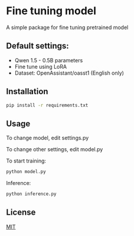 # Fine tuning model

A simple package for fine tuning pretrained model

## Default settings:

- Qwen 1.5 - 0.5B parameters
- Fine tune using LoRA
- Dataset: OpenAssistant/oasst1 (English only)

## Installation


```bash
pip install -r requirements.txt
```

## Usage

To change model, edit settings.py

To change other settings, edit model.py

To start training:

```bash
python model.py
```

Inference:

```bash
python inference.py
```

## License

[MIT](https://choosealicense.com/licenses/mit/)
